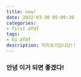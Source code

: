 ```yaml
---
title: new!
date: 2022-03-30 05:09:39
categories:
- first dfdf
tags:
- hi dfdf
description: 미리보기입니당!!
---
```


### 안녕 이거 되면 좋겠다!


